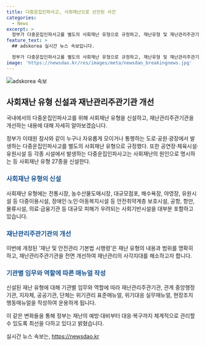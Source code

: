 ```yaml
---
title: 다중운집인파사고, 사회재난으로 선언된 사건
categories:
  - News
excerpt: >
  정부가 다중운집인파사고를 별도의 사회재난 유형으로 규정하고, 재난유형 및 재난관리주관기관을 개선하는 재난 및 안전관리 기본법 시행령 일부개정안이 의결돼 17일부터 시행된다. 새로운 사회재난 유형에는 다중이용시설, 보호시설, 사회기반시설 등이 포함되며, 관련 기관들은 각각의 매뉴얼을 작성하고 운용할 예정이다. 행안부는 이를 통해 빠르고 체계적으로 재난에 대응할 수 있을 것으로 기대하고 있다.
feature_text: >
  ## adskorea 실시간 뉴스 속보입니다.

  정부가 다중운집인파사고를 별도의 사회재난 유형으로 규정하고, 재난유형 및 재난관리주관기관을 개선하는 재난 및 안전관리 기본법 시행령 일부개정안이 의결돼 17일부터 시행된다. 새로운 사회재난 유형에는 다중이용시설, 보호시설, 사회기반시설 등이 포함되며, 관련 기관들은 각각의 매뉴얼을 작성하고 운용할 예정이다. 행안부는 이를 통해 빠르고 체계적으로 재난에 대응할 수 있을 것으로 기대하고 있다.
image: 'https://newsdao.kr/res/images/meta/newsdao_breakingnews.jpg'
---
```


<p><img src="https://newsdao.kr/res/images/meta/newsdao_breakingnews.jpg" alt="adskorea 속보" /></p>

<h2 data-ke-size="size26">사회재난 유형 신설과 재난관리주관기관 개선</h2>

<p>국내에서의 다중운집인파사고를 위해 사회재난 유형을 신설하고, 재난관리주관기관을 개선하는 내용에 대해 자세히 알아보겠습니다.</p>

<p data-ke-size="size16">정부가 이태원 참사와 같이 누구나 자유롭게 모이거나 통행하는 도로·공원·광장에서 발생하는 다중운집인파사고를 별도의 사회재난 유형으로 규정했다. 또한 공연장·체육시설·유원시설 등 각종 시설에서 발생하는 다중운집인파사고는 사회재난의 원인으로 명시하는 등 사회재난 유형 27종을 신설한다.</p>

<h3><b><span style="color: #1a5490;">사회재난 유형의 신설</span></b></h3>

<p>사회재난 유형에는 전통시장, 농수산물도매시장, 대규모점포, 해수욕장, 야영장, 유원시설 등 다중이용시설, 장애인·노인·아동복지시설 등 안전취약계층 보호시설, 공항, 항만, 물류시설, 의료·금융기관 등 대규모 피해가 우려되는 사회기반시설을 대부분 포함하고 있습니다.</p>

<h3><b><span style="color: #1a5490;">재난관리주관기관의 개선</span></b></h3>

<p>이번에 개정된 '재난 및 안전관리 기본법 시행령'은 재난 유형의 내용과 범위를 명확히 하고, 재난관리주관기관을 전면 개선하여 재난관리의 사각지대를 해소하고자 합니다.</p>

<h3><b><span style="color: #1a5490;">기관별 임무와 역할에 따른 매뉴얼 작성</span></b></h3>

<p>신설된 재난 유형에 대해 기관별 임무와 역할에 따라 재난관리주관기관, 관계 중앙행정기관, 지자체, 공공기관, 단체는 위기관리 표준매뉴얼, 위기대응 실무매뉴얼, 현장조치 행동매뉴얼을 작성하여 운용하게 됩니다.</p>

<p>이 같은 변화들을 통해 정부는 재난의 예방·대비부터 대응·복구까지 체계적으로 관리할 수 있도록 최선을 다하고 있다고 밝혔습니다.</p>
실시간 뉴스 속보는, <a href="https://newsdao.kr" rel="dofollow">https://newsdao.kr</a>


